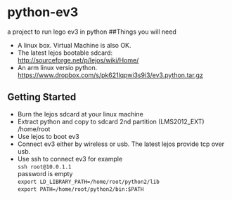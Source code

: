 python-ev3
==========

a project to run lego ev3 in python
##Things you will need
* A linux box. Virtual Machine is also OK.
* The latest lejos bootable sdcard: http://sourceforge.net/p/lejos/wiki/Home/
* An arm linux versio python. https://www.dropbox.com/s/pk621lqpwi3s9i3/ev3.python.tar.gz
## Getting Started
* Burn the lejos sdcard at your linux machine
* Extract python and copy to sdcard 2nd partition (LMS2012_EXT) /home/root
* Use lejos to boot ev3
* Connect ev3 either by wireless or usb. The latest lejos provide tcp over usb.
* Use ssh to connect ev3 for example  
`ssh root@10.0.1.1`  
password is empty  
`export LD_LIBRARY_PATH=/home/root/python2/lib`  
`export PATH=/home/root/python2/bin:$PATH`  
